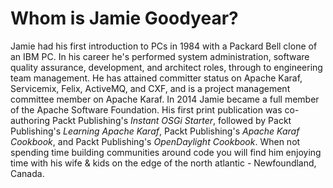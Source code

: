 # Whom is Jamie Goodyear?

Jamie had his first introduction to PCs in 1984 with a Packard Bell clone of an IBM PC. In his career he's performed system administration, software quality assurance, development, and architect roles, through to engineering team management. He has attained committer status on Apache Karaf, Servicemix, Felix, ActiveMQ, and CXF, and is a project management committee member on Apache Karaf. In 2014 Jamie became a full member of the Apache Software Foundation. His first print publication was co-authoring Packt Publishing's *Instant OSGi Starter*, followed by Packt Publishing's *Learning Apache Karaf*, Packt Publishing's *Apache Karaf Cookbook*, and Packt Publishing's *OpenDaylight Cookbook*. When not spending time building communities around code you will find him enjoying time with his wife & kids on the edge of the north atlantic - Newfoundland, Canada.
